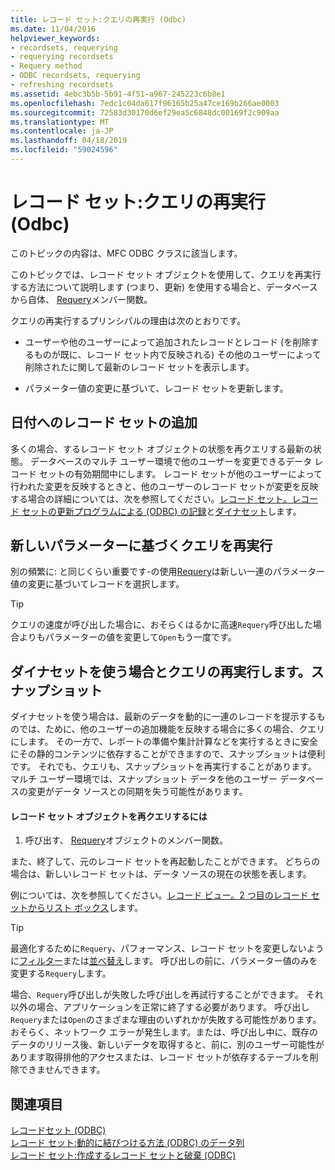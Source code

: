 ```yaml
---
title: レコード セット:クエリの再実行 (Odbc)
ms.date: 11/04/2016
helpviewer_keywords:
- recordsets, requerying
- requerying recordsets
- Requery method
- ODBC recordsets, requerying
- refreshing recordsets
ms.assetid: 4ebc3b5b-5b91-4f51-a967-245223c6b8e1
ms.openlocfilehash: 7edc1c04da617f96165b25a47ce169b266ae0003
ms.sourcegitcommit: 72583d30170d6ef29ea5c6848dc00169f2c909aa
ms.translationtype: MT
ms.contentlocale: ja-JP
ms.lasthandoff: 04/18/2019
ms.locfileid: "59024596"
---
```

# <a name="recordset-requerying-a-recordset-odbc"></a>レコード セット:クエリの再実行 (Odbc)

このトピックの内容は、MFC ODBC クラスに該当します。

このトピックでは、レコード セット オブジェクトを使用して、クエリを再実行する方法について説明します (つまり、更新) を使用する場合と、データベースから自体、 [Requery](../../mfc/reference/crecordset-class.md#requery)メンバー関数。

クエリの再実行するプリンシパルの理由は次のとおりです。

- ユーザーや他のユーザーによって追加されたレコードとレコード (を削除するものが既に、レコード セット内で反映される) その他のユーザーによって削除されたに関して最新のレコード セットを表示します。

- パラメーター値の変更に基づいて、レコード セットを更新します。

##  <a name="_core_bringing_the_recordset_up_to_date"></a> 日付へのレコード セットの追加

多くの場合、するレコード セット オブジェクトの状態を再クエリする最新の状態。 データベースのマルチ ユーザー環境で他のユーザーを変更できるデータ レコード セットの有効期間中にします。 レコード セットが他のユーザーによって行われた変更を反映するときと、他のユーザーのレコード セットが変更を反映する場合の詳細については、次を参照してください。[レコード セット。レコード セットの更新プログラムによる (ODBC) の記録](../../data/odbc/recordset-how-recordsets-update-records-odbc.md)と[ダイナセット](../../data/odbc/dynaset.md)します。

##  <a name="_core_requerying_based_on_new_parameters"></a> 新しいパラメーターに基づくクエリを再実行

別の頻繁に: と同じくらい重要です-の使用[Requery](../../mfc/reference/crecordset-class.md#requery)は新しい一連のパラメーター値の変更に基づいてレコードを選択します。

> [!TIP]
>  クエリの速度が呼び出した場合に、おそらくはるかに高速`Requery`呼び出した場合よりもパラメーターの値を変更して`Open`もう一度です。

##  <a name="_core_requerying_dynasets_vs.._snapshots"></a> ダイナセットを使う場合とクエリの再実行します。スナップショット

ダイナセットを使う場合は、最新のデータを動的に一連のレコードを提示するものでは、ために、他のユーザーの追加機能を反映する場合に多くの場合、クエリにします。 その一方で、レポートの準備や集計計算などを実行するときに安全にその静的コンテンツに依存することができますので、スナップショットは便利です。 それでも、クエリも、スナップショットを再実行することがあります。 マルチ ユーザー環境では、スナップショット データを他のユーザー データベースの変更がデータ ソースとの同期を失う可能性があります。

#### <a name="to-requery-a-recordset-object"></a>レコード セット オブジェクトを再クエリするには

1. 呼び出す、 [Requery](../../mfc/reference/crecordset-class.md#requery)オブジェクトのメンバー関数。

また、終了して、元のレコード セットを再起動したことができます。 どちらの場合は、新しいレコード セットは、データ ソースの現在の状態を表します。

例については、次を参照してください。[レコード ビュー。2 つ目のレコード セットからリスト ボックス](../../data/filling-a-list-box-from-a-second-recordset-mfc-data-access.md)します。

> [!TIP]
>  最適化するために`Requery`、パフォーマンス、レコード セットを変更しないように[フィルター](../../data/odbc/recordset-filtering-records-odbc.md)または[並べ替え](../../data/odbc/recordset-sorting-records-odbc.md)します。 呼び出しの前に、パラメーター値のみを変更する`Requery`します。

場合、`Requery`呼び出しが失敗した呼び出しを再試行することができます。 それ以外の場合、アプリケーションを正常に終了する必要があります。 呼び出し`Requery`または`Open`のさまざまな理由のいずれかが失敗する可能性があります。 おそらく、ネットワーク エラーが発生します。または、呼び出し中に、既存のデータのリリース後、新しいデータを取得すると、前に、別のユーザー可能性があります取得排他的アクセスまたは、レコード セットが依存するテーブルを削除できませんできます。

## <a name="see-also"></a>関連項目

[レコードセット (ODBC)](../../data/odbc/recordset-odbc.md)<br/>
[レコード セット:動的に結びつける方法 (ODBC) のデータ列](../../data/odbc/recordset-dynamically-binding-data-columns-odbc.md)<br/>
[レコード セット:作成するレコード セットと破棄 (ODBC)](../../data/odbc/recordset-creating-and-closing-recordsets-odbc.md)